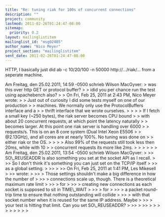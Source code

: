 ```yaml
---
title: "Re: tuning riak for 100s of concurrent connections"
description: ""
project: community
lastmod: 2011-02-26T01:24:47-08:00
sitemap:
  priority: 0.2
layout: mailinglistitem
mailinglist_id: "msg02485"
author_name: "Nico Meyer"
project_section: "mailinglistitem"
sent_date: 2011-02-26T01:24:47-08:00
---
```



HTTP, I basically just did ab -c 10/20/100 -n 50000 http://.../riak/...
from a seperate machine.

Am Freitag, den 25.02.2011, 14:59 -0500 schrieb Wilson MacGyver:
&gt; was this over http GET or protocol buffer?
&gt; 
&gt; idid you per chance run the test using apachebench also?
&gt; 
&gt; On Fri, Feb 25, 2011 at 2:43 PM, Nico Meyer  wrote:
&gt; &gt; Just out of curiosity I did some tests myself on one of our production
&gt; &gt; machines. We normally only use the ProtocolBuffers interface and a
&gt; &gt; thrift interface that we wrote ourselves.
&gt; &gt;
&gt; &gt; If I fetch a small key (~250 bytes), the riak server becomes CPU bound
&gt; &gt; with about 20 concurrent requests, at which point the latency naturally
&gt; &gt; becomes larger. At this point one riak server is handling over 6000
&gt; &gt; requests/s. This is on an 8 core system (Dual Intel Xeon E5506
&gt; &gt; @2.13GHz), and all cores are at nearly 100%. No tuning was done on
&gt; &gt; either riak or the OS.
&gt; &gt;
&gt; &gt; Also 99% of the requests still took less then 20ms, while with 10
&gt; &gt; concurrent requests its more like 2ms.
&gt; &gt;
&gt; &gt;
&gt; &gt; Am Freitag, den 25.02.2011, 13:54 -0500 schrieb Wilson MacGyver:
&gt; &gt;&gt; SO\\_REUSEADDR is also something you set at the socket API as I recall.
&gt; &gt;&gt; So I don't think it's something you can just set on the TCP/IP itself
&gt; &gt;&gt; as a global setting.
&gt; &gt;&gt;
&gt; &gt;&gt; On Fri, Feb 25, 2011 at 1:41 PM, Les Mikesell  
&gt; &gt;&gt; wrote:
&gt; &gt;&gt; &gt; Those settings shouldn't make a big difference in how the number of
&gt; &gt;&gt; &gt; connections scale up, though. There is a theoretical maximum rate limit 
&gt; &gt;&gt; &gt; for
&gt; &gt;&gt; &gt; creating new connections as each socket is supposed to sit in TIME\\_WAIT 
&gt; &gt;&gt; &gt; for
&gt; &gt;&gt; &gt; a packet round-trip time to ensure that nothing outstanding will collide
&gt; &gt;&gt; &gt; with that socket number when it is reused for the same IP address. Maybe
&gt; &gt;&gt; &gt; your test is hitting that limit. Can you set SO\\_REUSEADDR?
&gt; &gt;&gt;
&gt; &gt;&gt;
&gt; &gt;
&gt; &gt;
&gt; &gt;
&gt; 
&gt; 
&gt; 

